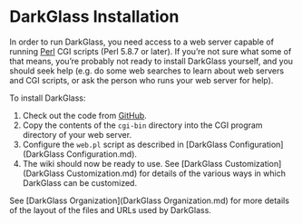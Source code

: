 # DarkGlass Installation

In order to run DarkGlass, you need access to a web server capable of running [Perl](https://www.perl.org) CGI scripts (Perl 5.8.7 or later). If you’re not sure what some of that means, you’re probably not ready to install DarkGlass yourself, and you should seek help (e.g. do some web searches to learn about web servers and CGI scripts, or ask the person who runs your web server for help).

To install DarkGlass:

1. Check out the code from [GitHub](https://github.com/rrthomas/DarkGlass).
2. Copy the contents of the `cgi-bin` directory into the CGI program directory of your web server.
3. Configure the `web.pl` script as described in [DarkGlass Configuration](DarkGlass Configuration.md).
4. The wiki should now be ready to use. See [DarkGlass Customization](DarkGlass Customization.md) for details of the various ways in which DarkGlass can be customized.

See [DarkGlass Organization](DarkGlass Organization.md) for more details of the layout of the files and URLs used by DarkGlass.